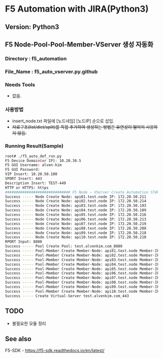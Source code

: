 F5 Automation with JIRA(Python3)
================================

Version: Python3
----------------


F5 Node-Pool-Pool-Member-VServer 생성 자동화
-----------------------------------------------
### Directory : f5_automation
### File_Name : f5_auto_vserver.py.github
### Needs Tools
 - 없음.  

### 사용방법
 - insert_node.txt 파일에 [노드네임] [노드IP] 순으로 삽입.  
 - ~~자료구조(list/dict/split)를 직접 추가하여 생성하는 방법은 유연성이 떨어져 사용하지 않음.~~

### Running Result(Sample)
```bash
root# ./f5_auto_def_run.py
F5 Device Domain(or IP): 10.20.30.5
F5 GUI Username: alven-kim
F5 GUI Password:
VIP Insert: 10.20.50.100
VPORT Insert: 443
Description Insert: TEST-449
HTTP or HTTPS: https
############################## F5 Node ~ VServer Create Automation START ##############################
Success ----- Node Create Node: api01.test.node IP: 172.20.50.211
Success ----- Node Create Node: api02.test.node IP: 172.20.50.214
Success ----- Node Create Node: api03.test.node IP: 172.20.50.193
Success ----- Node Create Node: api04.test.node IP: 172.20.50.189
Success ----- Node Create Node: api05.test.node IP: 172.20.50.216
Success ----- Node Create Node: api06.test.node IP: 172.20.50.213
Success ----- Node Create Node: api07.test.node IP: 172.20.50.219
Success ----- Node Create Node: api08.test.node IP: 172.20.50.208
Success ----- Node Create Node: api09.test.node IP: 172.20.50.218
Success ----- Node Create Node: api10.test.node IP: 172.20.50.210
RPORT Input: 8080
Success ----- Pool Create Pool: test.alvenkim.com_8080
Success ----- Pool-Member Create Member-Node: api01.test.node Member-IP: 172.20.50.211
Success ----- Pool-Member Create Member-Node: api02.test.node Member-IP: 172.20.50.214
Success ----- Pool-Member Create Member-Node: api03.test.node Member-IP: 172.20.50.193
Success ----- Pool-Member Create Member-Node: api04.test.node Member-IP: 172.20.50.189
Success ----- Pool-Member Create Member-Node: api05.test.node Member-IP: 172.20.50.216
Success ----- Pool-Member Create Member-Node: api06.test.node Member-IP: 172.20.50.213
Success ----- Pool-Member Create Member-Node: api07.test.node Member-IP: 172.20.50.219
Success ----- Pool-Member Create Member-Node: api08.test.node Member-IP: 172.20.50.208
Success ----- Pool-Member Create Member-Node: api09.test.node Member-IP: 172.20.50.218
Success ----- Pool-Member Create Member-Node: api10.test.node Member-IP: 172.20.50.210
Success ----- Create Virtual-Server test.alvenkim.com_443
```


TODO
----
 - 불필요한 모듈 정리


See also
---------
F5-SDK - https://f5-sdk.readthedocs.io/en/latest/
